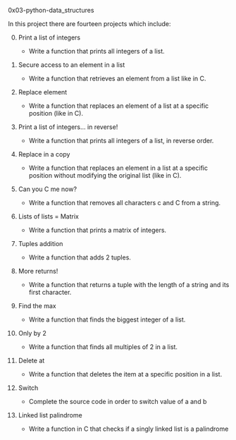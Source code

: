 0x03-python-data_structures

In this project there are fourteen projects which include:

0. Print a list of integers 
	* Write a function that prints all integers of a list.

1. Secure access to an element in a list
	* Write a function that retrieves an element from a list like in C.

2. Replace element
	* Write a function that replaces an element of a list at a specific position (like in C).

3. Print a list of integers... in reverse!
	* Write a function that prints all integers of a list, in reverse order.

4. Replace in a copy
	* Write a function that replaces an element in a list at a specific position without modifying the original list (like in C).

5. Can you C me now?
	* Write a function that removes all characters c and C from a string.

6. Lists of lists = Matrix
	* Write a function that prints a matrix of integers.

7. Tuples addition
	* Write a function that adds 2 tuples.

8. More returns!
	* Write a function that returns a tuple with the length of a string and its first character.

9. Find the max
	* Write a function that finds the biggest integer of a list.

10. Only by 2
	* Write a function that finds all multiples of 2 in a list.

11. Delete at
	* Write a function that deletes the item at a specific position in a list.

12. Switch
	* Complete the source code in order to switch value of a and b

13. Linked list palindrome
	* Write a function in C that checks if a singly linked list is a palindrome
